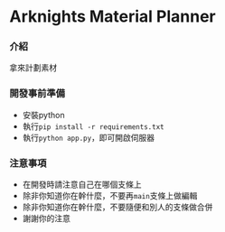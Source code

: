 # Arknights Material Planner
### 介紹

拿來計劃素材

### 開發事前準備

- 安裝python
- 執行`pip install -r requirements.txt`
- 執行`python app.py`，即可開啟伺服器

### 注意事項

- 在開發時請注意自己在哪個支條上
- 除非你知道你在幹什麼，不要再`main`支條上做編輯
- 除非你知道你在幹什麼，不要隨便和別人的支條做合併
- 謝謝你的注意